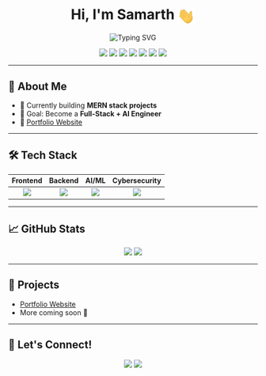 <!-- Animated Header -->
<h1 align="center">
  Hi, I'm Samarth <img src="https://raw.githubusercontent.com/ABSphreak/ABSphreak/master/gifs/Hi.gif" width="35" style="vertical-align:middle" />
</h1>

<p align="center">
  <img src="https://readme-typing-svg.demolab.com?font=Fira+Code&weight=600&size=24&pause=1000&color=0078D4&center=true&vCenter=true&width=435&lines=CS+Student+%7C+Web+Dev+%7C+AI+%26+Cybersecurity+Enthusiast;Building+MERN+Stack+Projects;Aspiring+Full-Stack+%2B+AI+Engineer" alt="Typing SVG" />
</p>

<p align="center">
  <a href="#"><img src="https://img.shields.io/badge/Node.js-339933?style=for-the-badge&logo=nodedotjs&logoColor=white"/></a>
  <a href="#"><img src="https://img.shields.io/badge/React-20232A?style=for-the-badge&logo=react&logoColor=61DAFB"/></a>
  <a href="#"><img src="https://img.shields.io/badge/TailwindCSS-38B2AC?style=for-the-badge&logo=tailwind-css&logoColor=white"/></a>
  <a href="#"><img src="https://img.shields.io/badge/Express.js-000000?style=for-the-badge&logo=express&logoColor=white"/></a>
  <a href="#"><img src="https://img.shields.io/badge/MongoDB-4EA94B?style=for-the-badge&logo=mongodb&logoColor=white"/></a>
  <a href="#"><img src="https://img.shields.io/badge/Python-FFD43B?style=for-the-badge&logo=python&logoColor=blue"/></a>
  <a href="#"><img src="https://img.shields.io/badge/TensorFlow-FF6F00?style=for-the-badge&logo=tensorflow&logoColor=white"/></a>
</p>

---

## 🌟 About Me

- 🌱 Currently building **MERN stack projects**
- 🎯 Goal: Become a **Full-Stack + AI Engineer**
- 💼 [Portfolio Website](#) <!-- Add your portfolio link here! -->

---

## 🛠️ Tech Stack

| Frontend | Backend | AI/ML | Cybersecurity |
|:--------:|:-------:|:-----:|:-------------:|
| <img src="https://skillicons.dev/icons?i=react,tailwind,framer" height="32" /> | <img src="https://skillicons.dev/icons?i=nodejs,express,mongodb" height="32" /> | <img src="https://skillicons.dev/icons?i=python,tensorflow" height="32" /> | <img src="https://img.shields.io/badge/Kali%20Linux-557C94?style=flat-square&logo=kali-linux&logoColor=white"/> |

---

## 📈 GitHub Stats

<p align="center">
  <img src="https://github-readme-stats.vercel.app/api?username=SAM160706&show_icons=true&theme=radical" height="150"/>
  <img src="https://github-readme-stats.vercel.app/api/top-langs/?username=SAM160706&layout=compact&theme=radical" height="150"/>
</p>

---

## 🚀 Projects

- [Portfolio Website](#)
- More coming soon 🚀

---

## 🤝 Let's Connect!

<p align="center">
  <a href="https://www.linkedin.com/in/samarth-chaudhari/"><img src="https://img.shields.io/badge/LinkedIn-0A66C2?style=for-the-badge&logo=linkedin&logoColor=white"/></a>
  <a href="mailto:your.email@example.com"><img src="https://img.shields.io/badge/Gmail-D14836?style=for-the-badge&logo=gmail&logoColor=white"/></a>
  <!-- Add other socials as needed -->
</p>
